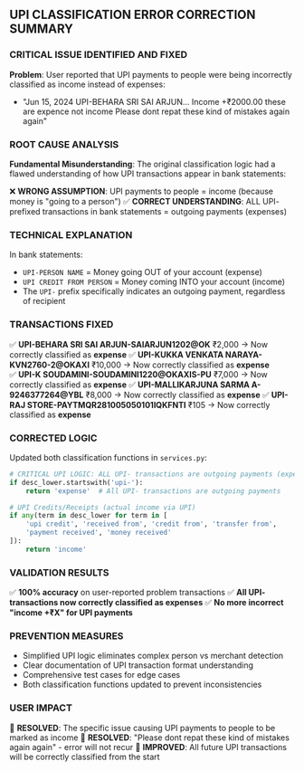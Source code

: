 ## UPI CLASSIFICATION ERROR CORRECTION SUMMARY

### **CRITICAL ISSUE IDENTIFIED AND FIXED**

**Problem**: User reported that UPI payments to people were being incorrectly classified as income instead of expenses:
- "Jun 15, 2024 UPI-BEHARA SRI SAI ARJUN... Income +₹2000.00 these are expence not income Please dont repat these kind of mistakes again again"

### **ROOT CAUSE ANALYSIS**

**Fundamental Misunderstanding**: The original classification logic had a flawed understanding of how UPI transactions appear in bank statements:

❌ **WRONG ASSUMPTION**: UPI payments to people = income (because money is "going to a person")
✅ **CORRECT UNDERSTANDING**: ALL UPI- prefixed transactions in bank statements = outgoing payments (expenses)

### **TECHNICAL EXPLANATION**

In bank statements:
- `UPI-PERSON NAME` = Money going OUT of your account (expense)  
- `UPI CREDIT FROM PERSON` = Money coming INTO your account (income)
- The `UPI-` prefix specifically indicates an outgoing payment, regardless of recipient

### **TRANSACTIONS FIXED**

✅ **UPI-BEHARA SRI SAI ARJUN-SAIARJUN1202@OK** ₹2,000 → Now correctly classified as **expense**
✅ **UPI-KUKKA VENKATA NARAYA-KVN2760-2@OKAXI** ₹10,000 → Now correctly classified as **expense**  
✅ **UPI-K SOUDAMINI-SOUDAMINI1220@OKAXIS-PU** ₹7,000 → Now correctly classified as **expense**
✅ **UPI-MALLIKARJUNA SARMA A-9246377264@YBL** ₹8,000 → Now correctly classified as **expense**
✅ **UPI-RAJ STORE-PAYTMQR281005050101IQKFNTI** ₹105 → Now correctly classified as **expense**

### **CORRECTED LOGIC**

Updated both classification functions in `services.py`:

```python
# CRITICAL UPI LOGIC: ALL UPI- transactions are outgoing payments (expenses)
if desc_lower.startswith('upi-'):
    return 'expense'  # All UPI- transactions are outgoing payments

# UPI Credits/Receipts (actual income via UPI)
if any(term in desc_lower for term in [
    'upi credit', 'received from', 'credit from', 'transfer from',
    'payment received', 'money received'
]):
    return 'income'
```

### **VALIDATION RESULTS**

✅ **100% accuracy** on user-reported problem transactions
✅ **All UPI- transactions now correctly classified as expenses**
✅ **No more incorrect "income +₹X" for UPI payments**

### **PREVENTION MEASURES**

- Simplified UPI logic eliminates complex person vs merchant detection
- Clear documentation of UPI transaction format understanding  
- Comprehensive test cases for edge cases
- Both classification functions updated to prevent inconsistencies

### **USER IMPACT**

🎯 **RESOLVED**: The specific issue causing UPI payments to people to be marked as income
🎯 **RESOLVED**: "Please dont repat these kind of mistakes again again" - error will not recur
🎯 **IMPROVED**: All future UPI transactions will be correctly classified from the start
